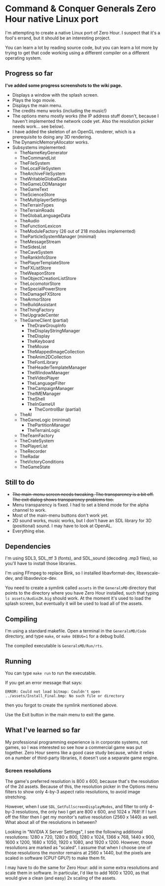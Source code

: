 
# Command & Conquer Generals Zero Hour native Linux port

I'm attempting to create a native Linux port of Zero Hour. I suspect that it's a fool's errand, but it should be an interesting project.

You can learn a lot by reading source code, but you can learn a lot more by trying to get that code working using a different compiler on a different operating system.


## Progress so far

**I've added some progress screenshots to the wiki page.**

- Displays a window with the splash screen.
- Plays the logo movie.
- Displays the main menu.
- The credits menu works (including the music!)
- The options menu mostly works (the IP address stuff doesn't, because I haven't implemented the network code yet. Also the resolution picker needs work... see below).
- I have added the skeleton of an OpenGL renderer, which is a prerequisite to doing any 3D rendering.
- The DynamicMemoryAllocator works.
- Subsystems implemented:
  - TheNameKeyGenerator
  - TheCommandList
  - TheFileSystem
  - TheLocalFileSystem
  - TheArchiveFileSystem
  - TheWritableGlobalData
  - TheGameLODManager
  - TheGameText
  - TheScienceStore
  - TheMultiplayerSettings
  - TheTerrainTypes
  - TheTerrainRoads
  - TheGlobalLanguageData
  - TheAudio
  - TheFunctionLexicon
  - TheModuleFactory (26 out of 218 modules implemented)
  - TheParticleSystemManager (minimal)
  - TheMessageStream
  - TheSidesList
  - TheCaveSystem
  - TheRankInfoStore
  - ThePlayerTemplateStore
  - TheFXListStore
  - TheWeaponStore
  - TheObjectCreationListStore
  - TheLocomotorStore
  - TheSpecialPowerStore
  - TheDamageFXStore
  - TheArmorStore
  - TheBuildAssistant
  - TheThingFactory
  - TheUpgradeCenter
  - TheGameClient (partial)
    - TheDrawGroupInfo
    - TheDisplayStringManager
    - TheDisplay
    - TheKeyboard
    - TheMouse
    - TheMappedImageCollection
    - TheAnim2DCollection
    - TheFontLibrary
    - TheHeaderTemplateManager
    - TheWindowManager
    - TheVideoPlayer
    - TheLanguageFilter
    - TheCampaignManager
    - TheIMEManager
    - TheShell
    - TheInGameUI
      - TheControlBar (partial)
  - TheAI
  - TheGameLogic (minimal)
    - ThePartitionManager
    - TheTerrainLogic
  - TheTeamFactory
  - TheCrateSystem
  - ThePlayerList
  - TheRecorder
  - TheRadar
  - TheVictoryConditions
  - TheGameState

## Still to do

- ~~The main-menu screen needs tweaking. The transparency is a bit off. The exit dialog shows transparency problems too.~~
- Menu transparency is fixed. I had to set a blend mode for the alpha channel to work.
- Most of the main-menu buttons don't work yet.
- 2D sound works, music works, but I don't have an SDL library for 3D (positional) sound. I may have to look at OpenAL.
- Everything else.


## Dependencies

I'm using SDL3, SDL_ttf 3 (fonts), and SDL_sound (decoding .mp3 files), so you'll have to install those libraries.

I'm using FFmpeg to replace Bink, so I installed libavformat-dev, libswscale-dev, and libavdevice-dev.

You need to create a symlink called `assets` in the `GeneralsMD` directory that points to the directory where you have Zero Hour installed, such that typing `ls assets/AudioZH.big` should work. At the moment it's used to load the splash screen, but eventually it will be used to load all of the assets.


## Compiling

I'm using a standard makefile. Open a terminal in the `GeneralsMD/Code` directory, and type `make`, or `make DEBUG=1` for a debug build.

The compiled executable is `GeneralsMD/Run/rts`.


## Running

You can type `make run` to run the executable.

If you get an error message that says:

    ERROR: Could not load bitmap: Couldn't open ../assets/Install_Final.bmp: No such file or directory

then you forgot to create the symlink mentioned above.

Use the Exit button in the main menu to exit the game.

## What I've learned so far

My professional programming experience is in corporate systems, not games, so I was interested so see how a commercial game was put together. Zero Hour seems like a good case study
because, while it relies on a number of third-party libraries, it doesn't use a separate game engine.

<!---
The DynamicMemoryAllocator works. If you compile in debug mode it dumps out memory pool stats, and tells you where you're leaking memory... neat! (I can't take any credit for that. It's all built in.)

The module system uses multiple inheritance. I'm not a big fan of multiple inheritance, and it seems that I'm not the only one, because I found this comment in the code: "I can't take it any more.  Let the record show that I think the UpgradeMux multiple inheritence is CRAP."
-->

### Screen resolutions
The game's preferred resolution is 800 x 600, because that's the resolution of the 2d assets. Because of this, the resolution picker in the Options menu filters to show only 4-by-3 aspect ratio resolutions, to avoid image stretching.

However, when I use `SDL_GetFullscreenDisplayModes`, and filter to only 4-by-3 resolutions, the only two I get are 800 x 600, and 1024 x 768! If I turn off the filter then I get my monitor's native resolution (2560 x 1440) as well. What about all of the resolutions in between?

Looking in "NVIDIA X Server Settings", I see the following additional resolutions: 1280 x 720, 1280 x 800, 1280 x 1024, 1366 x 768, 1440 x 900, 1600 x 1200, 1680 x 1050, 1920 x 1080, and 1920 x 1200. However, those resolutions are marked as "scaled". I assume that when I choose one of those resolutions the monitor remains at 2560 x 1440, but the pixels are scaled in software (CPU? GPU?) to make them fit.

I may have to do the same for Zero Hour: add in some extra resolutions and scale them in software. In particular, I'd like to add 1600 x 1200, as that would give a clean (and easy) 2x scaling of the assets.
